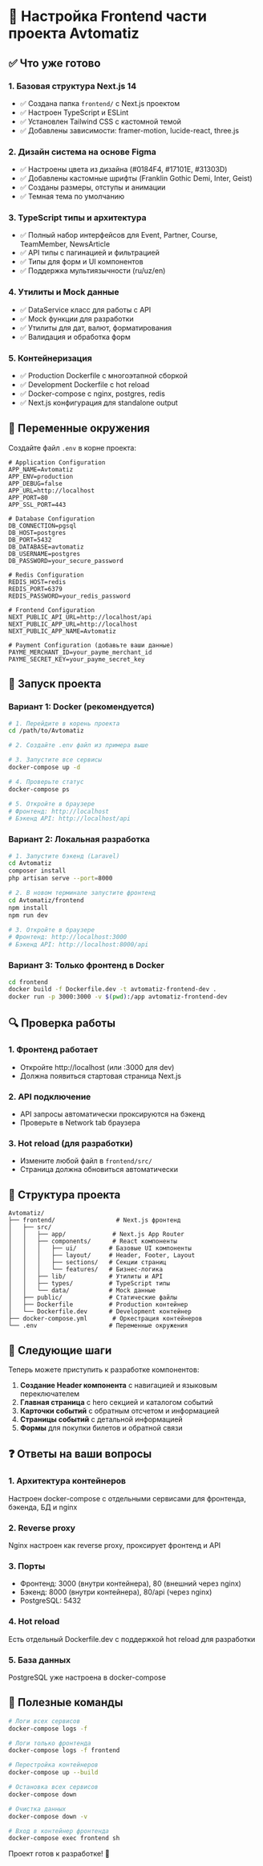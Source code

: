 # 🚀 Настройка Frontend части проекта Avtomatiz

## ✅ Что уже готово

### 1. Базовая структура Next.js 14
- ✅ Создана папка `frontend/` с Next.js проектом
- ✅ Настроен TypeScript и ESLint
- ✅ Установлен Tailwind CSS с кастомной темой
- ✅ Добавлены зависимости: framer-motion, lucide-react, three.js

### 2. Дизайн система на основе Figma
- ✅ Настроены цвета из дизайна (#0184F4, #17101E, #31303D)
- ✅ Добавлены кастомные шрифты (Franklin Gothic Demi, Inter, Geist)
- ✅ Созданы размеры, отступы и анимации
- ✅ Темная тема по умолчанию

### 3. TypeScript типы и архитектура
- ✅ Полный набор интерфейсов для Event, Partner, Course, TeamMember, NewsArticle
- ✅ API типы с пагинацией и фильтрацией
- ✅ Типы для форм и UI компонентов
- ✅ Поддержка мультиязычности (ru/uz/en)

### 4. Утилиты и Mock данные
- ✅ DataService класс для работы с API
- ✅ Mock функции для разработки
- ✅ Утилиты для дат, валют, форматирования
- ✅ Валидация и обработка форм

### 5. Контейнеризация
- ✅ Production Dockerfile с многоэтапной сборкой
- ✅ Development Dockerfile с hot reload
- ✅ Docker-compose с nginx, postgres, redis
- ✅ Next.js конфигурация для standalone output

## 🔧 Переменные окружения

Создайте файл `.env` в корне проекта:

```env
# Application Configuration
APP_NAME=Avtomatiz
APP_ENV=production
APP_DEBUG=false
APP_URL=http://localhost
APP_PORT=80
APP_SSL_PORT=443

# Database Configuration
DB_CONNECTION=pgsql
DB_HOST=postgres
DB_PORT=5432
DB_DATABASE=avtomatiz
DB_USERNAME=postgres
DB_PASSWORD=your_secure_password

# Redis Configuration
REDIS_HOST=redis
REDIS_PORT=6379
REDIS_PASSWORD=your_redis_password

# Frontend Configuration
NEXT_PUBLIC_API_URL=http://localhost/api
NEXT_PUBLIC_APP_URL=http://localhost
NEXT_PUBLIC_APP_NAME=Avtomatiz

# Payment Configuration (добавьте ваши данные)
PAYME_MERCHANT_ID=your_payme_merchant_id
PAYME_SECRET_KEY=your_payme_secret_key
```

## 🚀 Запуск проекта

### Вариант 1: Docker (рекомендуется)

```bash
# 1. Перейдите в корень проекта
cd /path/to/Avtomatiz

# 2. Создайте .env файл из примера выше

# 3. Запустите все сервисы
docker-compose up -d

# 4. Проверьте статус
docker-compose ps

# 5. Откройте в браузере
# Фронтенд: http://localhost
# Бэкенд API: http://localhost/api
```

### Вариант 2: Локальная разработка

```bash
# 1. Запустите бэкенд (Laravel)
cd Avtomatiz
composer install
php artisan serve --port=8000

# 2. В новом терминале запустите фронтенд
cd Avtomatiz/frontend
npm install
npm run dev

# 3. Откройте в браузере
# Фронтенд: http://localhost:3000
# Бэкенд API: http://localhost:8000/api
```

### Вариант 3: Только фронтенд в Docker

```bash
cd frontend
docker build -f Dockerfile.dev -t avtomatiz-frontend-dev .
docker run -p 3000:3000 -v $(pwd):/app avtomatiz-frontend-dev
```

## 🔍 Проверка работы

### 1. Фронтенд работает
- Откройте http://localhost (или :3000 для dev)
- Должна появиться стартовая страница Next.js

### 2. API подключение
- API запросы автоматически проксируются на бэкенд
- Проверьте в Network tab браузера

### 3. Hot reload (для разработки)
- Измените любой файл в `frontend/src/`
- Страница должна обновиться автоматически

## 📁 Структура проекта

```
Avtomatiz/
├── frontend/                 # Next.js фронтенд
│   ├── src/
│   │   ├── app/             # Next.js App Router
│   │   ├── components/      # React компоненты
│   │   │   ├── ui/         # Базовые UI компоненты  
│   │   │   ├── layout/     # Header, Footer, Layout
│   │   │   ├── sections/   # Секции страниц
│   │   │   └── features/   # Бизнес-логика
│   │   ├── lib/            # Утилиты и API
│   │   ├── types/          # TypeScript типы
│   │   └── data/           # Mock данные
│   ├── public/             # Статические файлы
│   ├── Dockerfile          # Production контейнер
│   └── Dockerfile.dev      # Development контейнер
├── docker-compose.yml       # Оркестрация контейнеров
└── .env                    # Переменные окружения
```

## 🎯 Следующие шаги

Теперь можете приступить к разработке компонентов:

1. **Создание Header компонента** с навигацией и языковым переключателем
2. **Главная страница** с hero секцией и каталогом событий
3. **Карточки событий** с обратным отсчетом и информацией
4. **Страницы событий** с детальной информацией
5. **Формы** для покупки билетов и обратной связи

## ❓ Ответы на ваши вопросы

### 1. Архитектура контейнеров
Настроен docker-compose с отдельными сервисами для фронтенда, бэкенда, БД и nginx

### 2. Reverse proxy  
Nginx настроен как reverse proxy, проксирует фронтенд и API

### 3. Порты
- Фронтенд: 3000 (внутри контейнера), 80 (внешний через nginx)
- Бэкенд: 8000 (внутри контейнера), 80/api (через nginx)
- PostgreSQL: 5432

### 4. Hot reload
Есть отдельный Dockerfile.dev с поддержкой hot reload для разработки

### 5. База данных
PostgreSQL уже настроена в docker-compose

## 🔗 Полезные команды

```bash
# Логи всех сервисов
docker-compose logs -f

# Логи только фронтенда
docker-compose logs -f frontend

# Перестройка контейнеров
docker-compose up --build

# Остановка всех сервисов
docker-compose down

# Очистка данных
docker-compose down -v

# Вход в контейнер фронтенда
docker-compose exec frontend sh
```

Проект готов к разработке! 🎉 